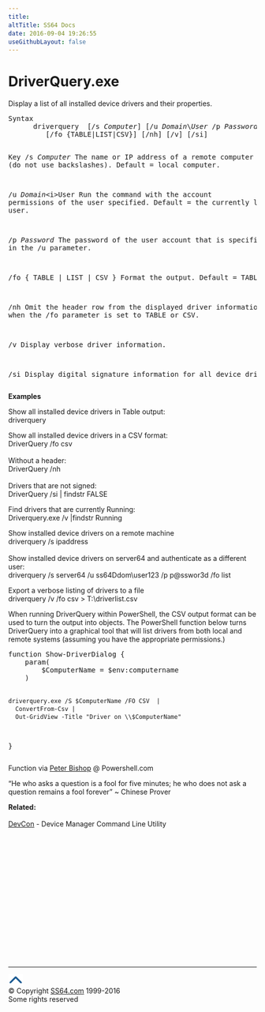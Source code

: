 ```yaml
---
title:
altTitle: SS64 Docs
date: 2016-09-04 19:26:55
useGithubLayout: false
---
```

<!-- #BeginLibraryItem "/Library/head_nt.lbi" --><!-- #EndLibraryItem --><h1>DriverQuery.exe</h1>
<p>Display a list of all installed device drivers and their properties.</p>
<pre>Syntax
      driverquery  [/s <i>Computer</i>] [/u <i>Domain</i>\<i>User</i> /p <i>Password</i>]
         [/fo {TABLE|LIST|CSV}] [/nh] [/v] [/si]

Key
   /s <i>Computer</i>     The name or IP address of a remote computer
                  (do not use backslashes). Default = local computer.

   /u <i>Domain</i>\<i>User</i>  Run the command with the account permissions of the
                   user specified. Default = the currently logged on user.

   /p <i>Password</i>     The password of the user account that is specified in the /u parameter.

   /fo { TABLE | LIST | CSV } 
                   Format the output. Default = TABLE.

   /nh   Omit the header row from the displayed driver information.
         Valid when the /fo parameter is set to TABLE or CSV.

   /v    Display verbose driver information.

   /si   Display digital signature information for all device drivers. </pre>
<p>
<b>Examples</b></p>
<p>Show all installed device drivers in Table output:<br>
<span class="code">driverquery</span></p>
<p>Show all installed device drivers in a CSV format: <span class="code"><br>
DriverQuery /fo csv<br>
<br>
</span>Without a header:<span class="code"> <br>
DriverQuery /nh<br>
<br>
</span>Drivers that are not signed:<br>
<span class="code">DriverQuery /si | findstr FALSE</span></p>
<p>Find drivers that are currently Running:<br>
<span class="code">Driverquery.exe /v |findstr Running</span></p>
<p>Show installed device drivers on a remote machine<span class="code"> <br>
driverquery /s ipaddress<br>
</span><span class="code"><br>

</span>
Show installed device drivers on server64 and authenticate as a different user:<br>
<span class="code">driverquery /s server64 /u ss64Ddom\user123 /p p@sswor3d /fo list</span></p>
<p>Export a verbose listing of drivers to a file<span class="code"> <br>
driverquery /v /fo csv &gt; T:\driverlist.csv</span></p>
<p>When running DriverQuery within PowerShell, the CSV output format can be used to turn the output into objects. The PowerShell function below  turns DriverQuery into a graphical tool that will list drivers from both local and remote systems (assuming you have the appropriate permissions.)</p>
<pre>function Show-DriverDialog {
    param(
        $ComputerName = $env:computername
    )
    
    driverquery.exe /S $ComputerName /FO CSV  | 
      ConvertFrom-Csv | 
      Out-GridView -Title "Driver on \\$ComputerName"
}</pre>
<p>Function via <a href="http://powershell.com/cs/blogs/tips/archive/2012/01/13/create-own-driver-tool.aspx">Peter Bishop</a> @ Powershell.com </p>
<p class="quote">“He who asks a question is a fool for five minutes; he who does not ask a question remains a fool forever” ~ Chinese Prover</p>
<p><b>Related:</b><br>
<br>
<a href="devcon.html">DevCon</a> - Device Manager Command Line Utility</p><!-- #BeginLibraryItem "/Library/foot_nt.lbi" --><p>
<!-- windows300 -->
<ins class="adsbygoogle" style="display:inline-block;width:300px;height:250px" data-ad-client="ca-pub-6140977852749469" data-ad-slot="7649547908"></ins>
<script>
(adsbygoogle = window.adsbygoogle || []).push({});
</script></p>
<hr>
<div id="bl" class="footer"><a href="driverquery.html#"><img src="../images/top.png" width="30" height="22" alt="Back to the Top"></a></div>
<div id="br" class="footer, tagline">© Copyright <a href="http://ss64.com/">SS64.com</a> 1999-2016<br>
Some rights reserved</div><!-- #EndLibraryItem -->

